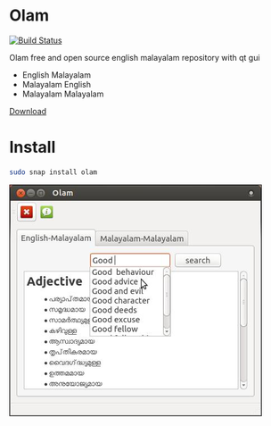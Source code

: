 Olam
====
[![Build Status](https://travis-ci.org/tachyons/olam.svg?branch=master)](https://travis-ci.org/tachyons/olam)

Olam free and open source english malayalam repository with qt gui
* English Malayalam
* Malayalam English
* Malayalam Malayalam


[Download](https://apps.ubuntu.com/cat/applications/olam/)

# Install

``` bash
sudo snap install olam
```

![olam](/olam.jpeg)
